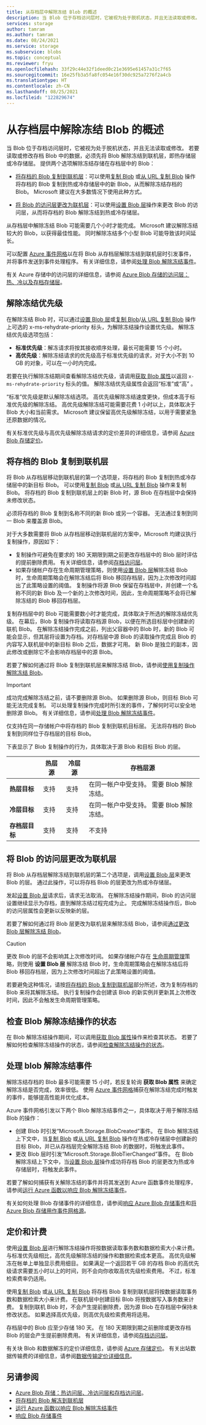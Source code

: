 ```yaml
---
title: 从存档层中解除冻结 Blob 的概述
description: 当 Blob 位于存档访问层时，它被视为处于脱机状态，并且无法读取或修改。 若要读取或修改存档 Blob 中的数据，必须先将 Blob 解除冻结到联机层，即热存储层或冷存储层。
services: storage
author: tamram
ms.author: tamram
ms.date: 08/24/2021
ms.service: storage
ms.subservice: blobs
ms.topic: conceptual
ms.reviewer: fryu
ms.openlocfilehash: 33f29c44e32f1deed0c21e3695e61457a31c7f65
ms.sourcegitcommit: 16e25fb3a5fa8fc054e16f30dc925a7276f2a4cb
ms.translationtype: HT
ms.contentlocale: zh-CN
ms.lasthandoff: 08/25/2021
ms.locfileid: "122829674"
---
```

# <a name="overview-of-blob-rehydration-from-the-archive-tier"></a>从存档层中解除冻结 Blob 的概述

当 Blob 位于存档访问层时，它被视为处于脱机状态，并且无法读取或修改。 若要读取或修改存档 Blob 中的数据，必须先将 Blob 解除冻结到联机层，即热存储层或冷存储层。 提供两个选项解除冻结存储在存档层中的 Blob：

- [将存档的 Blob 复制到联机层](#copy-an-archived-blob-to-an-online-tier)：可以使用[复制 Blob](/rest/api/storageservices/copy-blob) 或[从 URL 复制 Blob](/rest/api/storageservices/copy-blob-from-url) 操作将存档的 Blob 复制到热或冷存储层中的新 Blob，从而解除冻结存档的 Blob。 Microsoft 建议在大多数情况下使用此种方式。

- [将 Blob 的访问层更改为联机层](#change-a-blobs-access-tier-to-an-online-tier)：可以使用[设置 Blob 层](/rest/api/storageservices/set-blob-tier)操作来更改 Blob 的访问层，从而将存档的 Blob 解除冻结到热或冷存储层。

从存档层中解除冻结 Blob 可能需要几个小时才能完成。 Microsoft 建议解除冻结较大的 Blob，以获得最佳性能。 同时解除冻结多个小型 Blob 可能导致该时间延长。

可以配置 [Azure 事件网格](../../event-grid/overview.md)以在将 Blob 从存档层解除冻结到联机层时引发事件，并将事件发送到事件处理程序。 有关详细信息，请参阅[处理 Blob 解除冻结事件](#handle-an-event-on-blob-rehydration)。

有关 Azure 存储中的访问层的详细信息，请参阅 [Azure Blob 存储的访问层：热、冷以及存档存储层](storage-blob-storage-tiers.md)。

## <a name="rehydration-priority"></a>解除冻结优先级

在解除冻结 Blob 时，可以通过[设置 Blob 层](/rest/api/storageservices/set-blob-tier)或[复制 Blob](/rest/api/storageservices/copy-blob)/[从 URL 复制 Blob](/rest/api/storageservices/copy-blob-from-url) 操作上可选的 x-ms-rehydrate-priority 标头，为解除冻结操作设置优先级。 解除冻结优先级选项包括：

- **标准优先级**：解冻请求将按其接收顺序处理，最长可能需要 15 个小时。
- **高优先级**：解除冻结请求的优先级高于标准优先级的请求，对于大小不到 10 GB 的对象，可以在一小时内完成。

若要在执行解除冻结期间查看解除冻结优先级，请调用[获取 Blob 属性](/rest/api/storageservices/get-blob-properties)以返回 `x-ms-rehydrate-priority` 标头的值。 解除冻结优先级属性会返回“标准”或“高” 。

“标准”优先级是默认解除冻结选项。 高优先级解除冻结速度更快，但成本高于标准优先级的解除冻结。 高优先级解除冻结可能需要花费 1 小时以上，具体取决于 Blob 大小和当前需求。 Microsoft 建议保留高优先级解除冻结，以用于需要紧急还原数据的情况。

有关标准优先级与高优先级解除冻结请求的定价差异的详细信息，请参阅 [Azure Blob 存储定价](https://azure.microsoft.com/pricing/details/storage/blobs/)。

## <a name="copy-an-archived-blob-to-an-online-tier"></a>将存档的 Blob 复制到联机层

将 Blob 从存档层移动到联机层的第一个选项是，将存档的 Blob 复制到热或冷存储层中的新目标 Blob。 可以使用[复制 Blob](/rest/api/storageservices/copy-blob) 或[从 URL 复制 Blob](/rest/api/storageservices/copy-blob-from-url) 操作来复制 Blob。 将存档的 Blob 复制到联机层上的新 Blob 时，源 Blob 在存档层中会保持未修改状态。

必须将存档的 Blob 复制到名称不同的新 Blob 或另一个容器。 无法通过复制到同一 Blob 来覆盖源 Blob。

对于大多数需要将 Blob 从存档层移动到联机层的方案中，Microsoft 均建议执行复制操作，原因如下：

- 复制操作可避免在要求的 180 天期限到期之前更改存档层中的 Blob 层时评估的提前删除费用。 有关详细信息，请参阅[存档访问层](storage-blob-storage-tiers.md#archive-access-tier)。
- 如果存储帐户存在生命周期管理策略，则使用[设置 Blob 层](/rest/api/storageservices/set-blob-tier)解除冻结 Blob 时，生命周期策略会在解除冻结后将 Blob 移回存档层，因为上次修改时间超出了此策略设置的阈值。 复制操作将源 Blob 保留在存档层中，并创建一个名称不同的新 Blob 及一个新的上次修改时间，因此，生命周期策略不会将已解除冻结的 Blob 移回存档层。

复制存档层中的 Blob 可能需要数小时才能完成，具体取决于所选的解除冻结优先级。 在幕后，Blob 复制操作将读取存档源 Blob，以便在所选目标层中创建新的联机 Blob。 在解除冻结操作完成之前，列出父容器中的 Blob 时，新的 Blob 可能会显示，但其层将设置为存档。对存档层中源 Blob 的读取操作完成且 Blob 的内容写入联机层中的新目标 Blob 之后，数据才可用。 新 Blob 是独立的副本，因此修改或删除它不会影响存档层中的源 Blob。

若要了解如何通过将 Blob 复制到联机层来解除冻结 Blob，请参阅[使用复制操作解除冻结 Blob](archive-rehydrate-to-online-tier.md#rehydrate-a-blob-with-a-copy-operation)。

> [!IMPORTANT]
> 成功完成解除冻结之前，请不要删除源 Blob。 如果删除源 Blob，则目标 Blob 可能无法完成复制。 可以处理复制操作完成时所引发的事件，了解何时可以安全地删除源 Blob。 有关详细信息，请参阅[处理 Blob 解除冻结事件](#handle-an-event-on-blob-rehydration)。

仅支持在同一存储帐户中将存档的 Blob 复制到联机目标层。 无法将存档的 Blob 复制到同样位于存档层的目标 Blob。

下表显示了 Blob 复制操作的行为，具体取决于源 Blob 和目标 Blob 的层。

|  | **热层源** | **冷层源** | **存档层源** |
|--|--|--|--|
| **热层目标** | 支持 | 支持 | 在同一帐户中受支持。 需要 Blob 解除冻结。 |
| **冷层目标** | 支持 | 支持 | 在同一帐户中受支持。 需要 Blob 解除冻结。 |
| **存档层目标** | 支持 | 支持 | 不支持 |

## <a name="change-a-blobs-access-tier-to-an-online-tier"></a>将 Blob 的访问层更改为联机层

将 Blob 从存档层解除冻结到联机层的第二个选项是，调用[设置 Blob 层](/rest/api/storageservices/set-blob-tier)来更改 Blob 的层。 通过此操作，可以将存档 Blob 的层更改为热或冷存储层。

发起[设置 Blob 层](/rest/api/storageservices/set-blob-tier)请求后，请求无法取消。 在解除冻结操作期间，Blob 的访问层设置继续显示为存档，直到解除冻结过程完成为止。 完成解除冻结操作后，Blob 的访问层属性会更新以反映新的层。

若要了解如何通过将 Blob 层更改为联机层来解除冻结 Blob，请参阅[通过更改 Blob 层解除冻结 Blob](archive-rehydrate-to-online-tier.md#rehydrate-a-blob-by-changing-its-tier)。

> [!CAUTION]
> 更改 Blob 的层不会影响其上次修改时间。 如果存储帐户存在 [生命周期管理](storage-lifecycle-management-concepts.md)策略，则使用 **设置 Blob 层** 解除冻结 Blob 时，生命周期策略会在解除冻结后将 Blob 移回存档层，因为上次修改时间超出了此策略设置的阈值。
>
> 若要避免这种情况，请按[将存档的 Blob 复制到联机层](#copy-an-archived-blob-to-an-online-tier)部分所述，改为复制存档的 Blob 来将其解除冻结。 执行复制操作会创建该 Blob 的新实例并更新其上次修改时间，因此不会触发生命周期管理策略。

## <a name="check-the-status-of-a-blob-rehydration-operation"></a>检查 Blob 解除冻结操作的状态

在 Blob 解除冻结操作期间，可以调用[获取 Blob 属性](/rest/api/storageservices/get-blob-properties)操作来检查其状态。 若要了解如何检查解除冻结操作的状态，请参阅[检查解除冻结操作的状态](archive-rehydrate-to-online-tier.md#check-the-status-of-a-rehydration-operation)。

## <a name="handle-an-event-on-blob-rehydration"></a>处理 blob 解除冻结事件

解除冻结存档的 Blob 最多可能需要 15 小时，若反复轮询 **获取 Blob 属性** 来确定解除冻结是否完成，效率很低。 使用 [Azure 事件网格](../../event-grid/overview.md)捕获在解除冻结完成时触发的事件，能够提高性能并优化成本。

Azure 事件网格引发以下两个 Blob 解除冻结事件之一，具体取决于用于解除冻结 Blob 的操作：

- 创建 Blob 时引发“Microsoft.Storage.BlobCreated”事件。 在 Blob 解除冻结上下文中，当[复制 Blob](/rest/api/storageservices/copy-blob) 或[从 URL 复制 Blob](/rest/api/storageservices/copy-blob-from-url) 操作在热或冷存储层中创建新的目标 Blob，并已从存档层完全解除冻结 Blob 的数据时，将触发此事件。
- 更改 Blob 层时引发“Microsoft.Storage.BlobTierChanged”事件。 在 Blob 解除冻结上下文中，当[设置 Blob 层](/rest/api/storageservices/set-blob-tier)操作成功将存档 Blob 的层更改为热或冷存储层时，将触发此事件。

若要了解如何捕获有关解除冻结的事件并将其发送到 Azure 函数事件处理程序，请参阅[运行 Azure 函数以响应 Blob 解除冻结事件](archive-rehydrate-handle-event.md)。

有关如何处理 Blob 存储事件的详细信息，请参阅[响应 Azure Blob 存储事件](storage-blob-event-overview.md)和[将 Azure Blob 存储用作事件网格源](../../event-grid/event-schema-blob-storage.md)。

## <a name="pricing-and-billing"></a>定价和计费

使用[设置 Blob 层](/rest/api/storageservices/set-blob-tier)进行解除冻结操作将按数据读取事务数和数据检索大小来计费。 与标准优先级相比，高优先级解除冻结的操作和数据检索成本更高。 高优先级解冻在帐单上单独显示费用细目。 如果满足一个返回若干 GB 的存档 Blob 的高优先级请求需要五小时以上的时间，则不会向你收取高优先级检索费用。 不过，标准检索费率仍适用。

使用[复制 Blob](/rest/api/storageservices/copy-blob) 或[从 URL 复制 Blob](/rest/api/storageservices/copy-blob-from-url) 将存档 Blob 复制到联机层将按数据读取事务数和数据检索大小来计费。 在联机层中创建目标 Blob 将按数据写入事务数来计费。 复制到联机 Blob 时，不会产生提前删除费，因为源 Blob 在存档层中保持未修改状态。 如果选择高优先级，则高优先级检索费用将适用。

存档层中的 Blob 应至少存储 180 天。 在 180 天期限到期之前删除或更改存档 Blob 的层会产生提前删除费用。 有关详细信息，请参阅[存档访问层](storage-blob-storage-tiers.md#archive-access-tier)。

有关块 Blob 和数据解冻的定价详细信息，请参阅 [Azure 存储定价](https://azure.microsoft.com/pricing/details/storage/blobs/)。 有关出站数据传输费的详细信息，请参阅[数据传输定价详细信息](https://azure.microsoft.com/pricing/details/data-transfers/)。

## <a name="see-also"></a>另请参阅

- [Azure Blob 存储：热访问层、冷访问层和存档访问层](storage-blob-storage-tiers.md)。
- [将存档的 Blob 解冻到联机层](archive-rehydrate-to-online-tier.md)
- [运行 Azure 函数以响应 Blob 解除冻结事件](archive-rehydrate-handle-event.md)
- [响应 Blob 存储事件](storage-blob-event-overview.md)